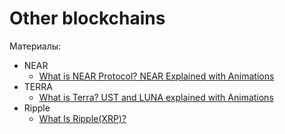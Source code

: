 # Other blockchains

Материалы:

* NEAR
  - [What is NEAR Protocol? NEAR Explained with Animations](https://www.youtube.com/watch?v=1cozsZP8yd4)
* TERRA
  - [What is Terra? UST and LUNA explained with Animations](https://www.youtube.com/watch?v=U9lrH0loAns)
* Ripple
  - [What Is Ripple(XRP)?](https://academy.binance.com/en/articles/what-is-ripple)
